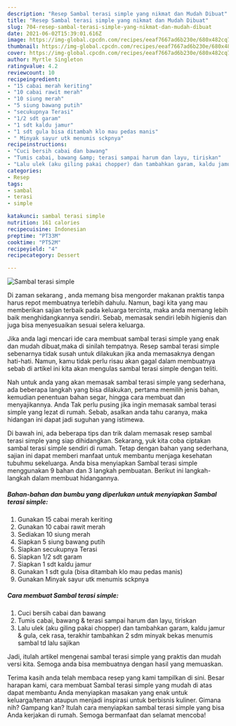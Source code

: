 ```yaml
---
description: "Resep Sambal terasi simple yang nikmat dan Mudah Dibuat"
title: "Resep Sambal terasi simple yang nikmat dan Mudah Dibuat"
slug: 704-resep-sambal-terasi-simple-yang-nikmat-dan-mudah-dibuat
date: 2021-06-02T15:39:01.616Z
image: https://img-global.cpcdn.com/recipes/eeaf7667ad6b230e/680x482cq70/sambal-terasi-simple-foto-resep-utama.jpg
thumbnail: https://img-global.cpcdn.com/recipes/eeaf7667ad6b230e/680x482cq70/sambal-terasi-simple-foto-resep-utama.jpg
cover: https://img-global.cpcdn.com/recipes/eeaf7667ad6b230e/680x482cq70/sambal-terasi-simple-foto-resep-utama.jpg
author: Myrtle Singleton
ratingvalue: 4.2
reviewcount: 10
recipeingredient:
- "15 cabai merah keriting"
- "10 cabai rawit merah"
- "10 siung merah"
- "5 siung bawang putih"
- "secukupnya Terasi"
- "1/2 sdt garam"
- "1 sdt kaldu jamur"
- "1 sdt gula bisa ditambah klo mau pedas manis"
- " Minyak sayur utk menumis sckpnya"
recipeinstructions:
- "Cuci bersih cabai dan bawang"
- "Tumis cabai, bawang &amp; terasi sampai harum dan layu, tiriskan"
- "Lalu ulek (aku giling pakai chopper) dan tambahkan garam, kaldu jamur &amp; gula, cek rasa, terakhir tambahkan 2 sdm minyak bekas menumis sambal td lalu sajikan"
categories:
- Resep
tags:
- sambal
- terasi
- simple

katakunci: sambal terasi simple 
nutrition: 161 calories
recipecuisine: Indonesian
preptime: "PT33M"
cooktime: "PT52M"
recipeyield: "4"
recipecategory: Dessert

---
```



![Sambal terasi simple](https://img-global.cpcdn.com/recipes/eeaf7667ad6b230e/680x482cq70/sambal-terasi-simple-foto-resep-utama.jpg)

Di zaman  sekarang , anda memang bisa mengorder makanan praktis tanpa harus repot membuatnya terlebih dahulu. Namun, bagi kita yang mau memberikan sajian terbaik pada keluarga tercinta, maka anda memang lebih baik menghidangkannya sendiri. Sebab, memasak sendiri lebih higienis dan juga bisa menyesuaikan sesuai selera keluarga.

Jika anda lagi mencari ide cara membuat sambal terasi simple yang enak dan mudah dibuat,maka di sinilah tempatnya. Resep sambal terasi simple  sebenarnya tidak susah untuk dilakukan jika anda memasaknya dengan hati-hati. Namun, kamu tidak perlu risau akan gagal dalam membuatnya 
sebab di artikel ini kita akan mengulas sambal terasi simple dengan teliti.  



Nah untuk anda yang akan memasak sambal terasi simple yang sederhana, ada beberapa langkah yang bisa dilakukan, pertama memilih jenis bahan, kemudian penentuan bahan segar, hingga cara membuat dan menyajikannya. Anda Tak perlu pusing jika ingin memasak sambal terasi simple yang lezat di rumah. Sebab, asalkan anda  tahu caranya, maka hidangan ini dapat jadi suguhan yang istimewa.

Di bawah ini, ada beberapa tips dan trik dalam memasak resep sambal terasi simple yang siap dihidangkan. Sekarang, yuk kita coba ciptakan sambal terasi simple sendiri di rumah. Tetap dengan bahan yang sederhana, sajian ini dapat memberi manfaat untuk membantu menjaga kesehatan tubuhmu sekeluarga. Anda bisa menyiapkan Sambal terasi simple menggunakan 9 bahan dan 3 langkah pembuatan. Berikut ini langkah-langkah dalam membuat hidangannya.

<!--inarticleads1-->

##### Bahan-bahan dan bumbu yang diperlukan untuk menyiapkan Sambal terasi simple:

1. Gunakan 15 cabai merah keriting
1. Gunakan 10 cabai rawit merah
1. Sediakan 10 siung merah
1. Siapkan 5 siung bawang putih
1. Siapkan secukupnya Terasi
1. Siapkan 1/2 sdt garam
1. Siapkan 1 sdt kaldu jamur
1. Gunakan 1 sdt gula (bisa ditambah klo mau pedas manis)
1. Gunakan  Minyak sayur utk menumis sckpnya




<!--inarticleads2-->

##### Cara membuat Sambal terasi simple:

1. Cuci bersih cabai dan bawang
1. Tumis cabai, bawang &amp; terasi sampai harum dan layu, tiriskan
1. Lalu ulek (aku giling pakai chopper) dan tambahkan garam, kaldu jamur &amp; gula, cek rasa, terakhir tambahkan 2 sdm minyak bekas menumis sambal td lalu sajikan




Jadi, itulah artikel mengenai  sambal terasi simple  yang praktis dan mudah versi kita. Semoga anda bisa membuatnya dengan hasil yang memuaskan. 

Terima kasih anda telah membaca resep yang kami tampilkan di sini. Besar harapan kami, cara membuat  Sambal terasi simple yang mudah di atas dapat membantu Anda menyiapkan masakan yang enak untuk keluarga/teman ataupun menjadi inspirasi untuk berbisnis kuliner. Gimana nih? Gampang kan? Itulah cara menyiapkan sambal terasi simple yang bisa Anda kerjakan di rumah. Semoga bermanfaat dan selamat mencoba!

